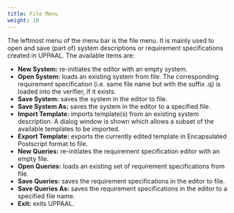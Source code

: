 ```yaml
---
title: File Menu
weight: 10
---
```


The leftmost menu of the menu bar is the file menu. It is mainly used to open and save (part of) system descriptions or requirement specifications created in UPPAAL. The available items are:

  * **New System:** re-initiates the editor with an empty system.
  * **Open System:** loads an existing system from file. The corresponding requirement specification (i.e. same file name but with the suffix .q) is loaded into the verifier, if it exists.
  * **Save System:** saves the system in the editor to file.
  * **Save System As:** saves the system in the editor to a specified file.
  * **Import Template:** imports template(s) from an existing system description. A dialog window is shown which allows a subset of the available templates to be imported.
  * **Export Template:** exports the currently edited template in Encapsulated Postscript format to file.
  * **New Queries:** re-initiates the requirement specification editor with an empty file.
  * **Open Queries:** loads an existing set of requirement specifications from file.
  * **Save Queries:** saves the requirement specifications in the editor to file.
  * **Save Queries As:** saves the requirement specifications in the editor to a specified file name.
  * **Exit:** exits UPPAAL.